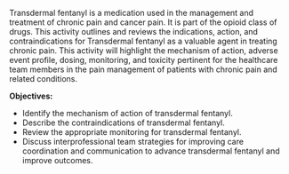 Transdermal fentanyl is a medication used in the management and treatment of chronic pain and cancer pain. It is part of the opioid class of drugs. This activity outlines and reviews the indications, action, and contraindications for Transdermal fentanyl as a valuable agent in treating chronic pain. This activity will highlight the mechanism of action, adverse event profile, dosing, monitoring, and toxicity pertinent for the healthcare team members in the pain management of patients with chronic pain and related conditions.

**Objectives:**
- Identify the mechanism of action of transdermal fentanyl.
- Describe the contraindications of transdermal fentanyl.
- Review the appropriate monitoring for transdermal fentanyl.
- Discuss interprofessional team strategies for improving care coordination and communication to advance transdermal fentanyl and improve outcomes.